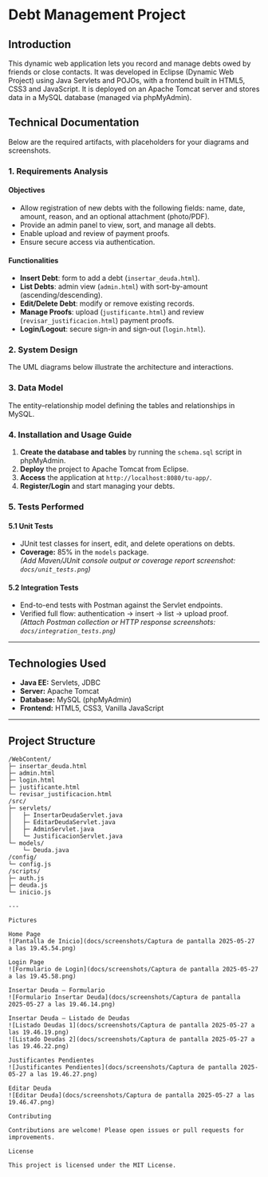 # Debt Management Project

## Introduction
This dynamic web application lets you record and manage debts owed by friends or close contacts. It was developed in Eclipse (Dynamic Web Project) using Java Servlets and POJOs, with a frontend built in HTML5, CSS3 and JavaScript. It is deployed on an Apache Tomcat server and stores data in a MySQL database (managed via phpMyAdmin).

## Technical Documentation
Below are the required artifacts, with placeholders for your diagrams and screenshots.

### 1. Requirements Analysis
#### Objectives
- Allow registration of new debts with the following fields: name, date, amount, reason, and an optional attachment (photo/PDF).  
- Provide an admin panel to view, sort, and manage all debts.  
- Enable upload and review of payment proofs.  
- Ensure secure access via authentication.

#### Functionalities
- **Insert Debt**: form to add a debt (`insertar_deuda.html`).  
- **List Debts**: admin view (`admin.html`) with sort-by-amount (ascending/descending).  
- **Edit/Delete Debt**: modify or remove existing records.  
- **Manage Proofs**: upload (`justificante.html`) and review (`revisar_justificacion.html`) payment proofs.  
- **Login/Logout**: secure sign-in and sign-out (`login.html`).  

### 2. System Design
The UML diagrams below illustrate the architecture and interactions.

### 3. Data Model
The entity–relationship model defining the tables and relationships in MySQL.

### 4. Installation and Usage Guide

1. **Create the database and tables** by running the `schema.sql` script in phpMyAdmin.  
2. **Deploy** the project to Apache Tomcat from Eclipse.  
3. **Access** the application at `http://localhost:8080/tu-app/`.  
4. **Register/Login** and start managing your debts.

### 5. Tests Performed

#### 5.1 Unit Tests
- JUnit test classes for insert, edit, and delete operations on debts.  
- **Coverage:** 85% in the `models` package.  
*(Add Maven/JUnit console output or coverage report screenshot: `docs/unit_tests.png`)*

#### 5.2 Integration Tests
- End-to-end tests with Postman against the Servlet endpoints.  
- Verified full flow: authentication → insert → list → upload proof.  
*(Attach Postman collection or HTTP response screenshots: `docs/integration_tests.png`)*

---

## Technologies Used
- **Java EE:** Servlets, JDBC  
- **Server:** Apache Tomcat  
- **Database:** MySQL (phpMyAdmin)  
- **Frontend:** HTML5, CSS3, Vanilla JavaScript  

---

## Project Structure
```text
/WebContent/
├─ insertar_deuda.html
├─ admin.html
├─ login.html
├─ justificante.html
└─ revisar_justificacion.html
/src/
├─ servlets/
│   ├─ InsertarDeudaServlet.java
│   ├─ EditarDeudaServlet.java
│   ├─ AdminServlet.java
│   └─ JustificacionServlet.java
└─ models/
    └─ Deuda.java
/config/
└─ config.js
/scripts/
├─ auth.js
├─ deuda.js
└─ inicio.js

---

Pictures

Home Page
![Pantalla de Inicio](docs/screenshots/Captura de pantalla 2025-05-27 a las 19.45.54.png)

Login Page
![Formulario de Login](docs/screenshots/Captura de pantalla 2025-05-27 a las 19.45.58.png)

Insertar Deuda – Formulario
![Formulario Insertar Deuda](docs/screenshots/Captura de pantalla 2025-05-27 a las 19.46.14.png)

Insertar Deuda – Listado de Deudas
![Listado Deudas 1](docs/screenshots/Captura de pantalla 2025-05-27 a las 19.46.19.png)
![Listado Deudas 2](docs/screenshots/Captura de pantalla 2025-05-27 a las 19.46.22.png)

Justificantes Pendientes
![Justificantes Pendientes](docs/screenshots/Captura de pantalla 2025-05-27 a las 19.46.27.png)

Editar Deuda
![Editar Deuda](docs/screenshots/Captura de pantalla 2025-05-27 a las 19.46.47.png)

Contributing

Contributions are welcome! Please open issues or pull requests for improvements.

License

This project is licensed under the MIT License.
